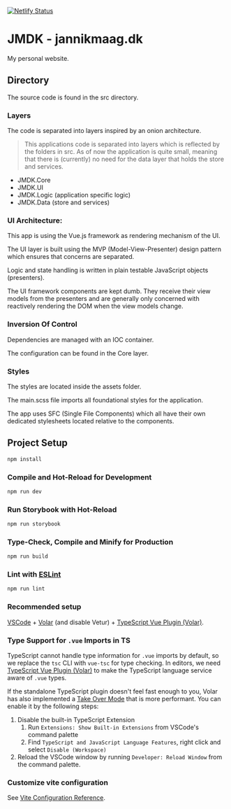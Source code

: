 [![Netlify Status](https://api.netlify.com/api/v1/badges/f0f6e118-d0e4-470c-a328-d1a3c6aaca3f/deploy-status?branch=main)](https://app.netlify.com/sites/jmdk/deploys)

# JMDK - jannikmaag.dk

My personal website.

## Directory

The source code is found in the src directory.

### Layers

The code is separated into layers inspired by an onion architecture.

> This applications code is separated into layers which is reflected by the folders in src.
> As of now the application is quite small, meaning that there is (currently) no need for
> the data layer that holds the store and services.

- JMDK.Core
- JMDK.UI
- JMDK.Logic (application specific logic)
- JMDK.Data (store and services)

### UI Architecture:

This app is using the Vue.js framework as rendering mechanism of the UI.

The UI layer is built using the MVP (Model-View-Presenter) design pattern which ensures that concerns are separated.

Logic and state handling is written in plain testable JavaScript objects (presenters).

The UI framework components are kept dumb. They receive their view models from the presenters and are generally only concerned with reactively rendering the DOM when the view models change.

### Inversion Of Control

Dependencies are managed with an IOC container.

The configuration can be found in the Core layer.

### Styles

The styles are located inside the assets folder.

The main.scss file imports all foundational styles for the application.

The app uses SFC (Single File Components) which all have their own dedicated stylesheets located relative to the components.

## Project Setup

```sh
npm install
```

### Compile and Hot-Reload for Development

```sh
npm run dev
```

### Run Storybook with Hot-Reload

```sh
npm run storybook
```

### Type-Check, Compile and Minify for Production

```sh
npm run build
```

### Lint with [ESLint](https://eslint.org/)

```sh
npm run lint
```

### Recommended setup

[VSCode](https://code.visualstudio.com/) + [Volar](https://marketplace.visualstudio.com/items?itemName=Vue.volar) (and disable Vetur) + [TypeScript Vue Plugin (Volar)](https://marketplace.visualstudio.com/items?itemName=Vue.vscode-typescript-vue-plugin).

### Type Support for `.vue` Imports in TS

TypeScript cannot handle type information for `.vue` imports by default, so we replace the `tsc` CLI with `vue-tsc` for type checking. In editors, we need [TypeScript Vue Plugin (Volar)](https://marketplace.visualstudio.com/items?itemName=Vue.vscode-typescript-vue-plugin) to make the TypeScript language service aware of `.vue` types.

If the standalone TypeScript plugin doesn't feel fast enough to you, Volar has also implemented a [Take Over Mode](https://github.com/johnsoncodehk/volar/discussions/471#discussioncomment-1361669) that is more performant. You can enable it by the following steps:

1. Disable the built-in TypeScript Extension
   1. Run `Extensions: Show Built-in Extensions` from VSCode's command palette
   2. Find `TypeScript and JavaScript Language Features`, right click and select `Disable (Workspace)`
2. Reload the VSCode window by running `Developer: Reload Window` from the command palette.

### Customize vite configuration

See [Vite Configuration Reference](https://vitejs.dev/config/).
